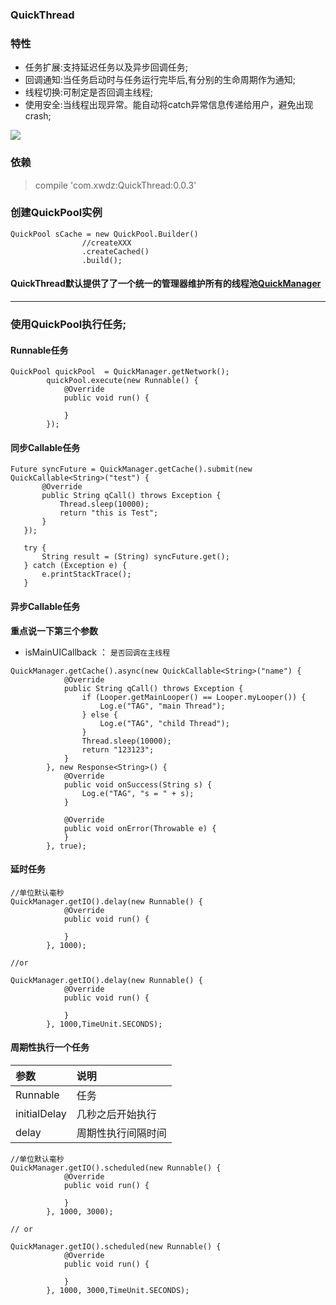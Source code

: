 ### QuickThread


### 特性

- 任务扩展:支持延迟任务以及异步回调任务;
- 回调通知:当任务启动时与任务运行完毕后,有分别的生命周期作为通知;
- 线程切换:可制定是否回调主线程;
- 使用安全:当线程出现异常。能自动将catch异常信息传递给用户，避免出现crash;


[![](https://jitpack.io/v/xwdz/QuickThread.svg)](https://jitpack.io/#xwdz/QuickThread)

### 依赖
> compile 'com.xwdz:QuickThread:0.0.3'

### 创建QuickPool实例
```
QuickPool sCache = new QuickPool.Builder()
                //createXXX
                .createCached()
                .build();
```

#### QuickThread默认提供了了一个统一的管理器维护所有的线程池[QuickManager](https://github.com/xwdz/QuickThread/blob/master/mylibrary/src/main/java/com/github/xwdz/quickthread/QuickManager.java)

----

### 使用QuickPool执行任务;

####  Runnable任务

```
QuickPool quickPool  = QuickManager.getNetwork();
        quickPool.execute(new Runnable() {
            @Override
            public void run() {
                
            }
        });
```

#### 同步Callable任务

```
Future syncFuture = QuickManager.getCache().submit(new QuickCallable<String>("test") {
       @Override
       public String qCall() throws Exception {
           Thread.sleep(10000);
           return "this is Test";
       }
   });

   try {
       String result = (String) syncFuture.get();
   } catch (Exception e) {
       e.printStackTrace();
   }
```

#### 异步Callable任务

**重点说一下第三个参数**

- isMainUICallback ： `是否回调在主线程`

```
QuickManager.getCache().async(new QuickCallable<String>("name") {
            @Override
            public String qCall() throws Exception {
                if (Looper.getMainLooper() == Looper.myLooper()) {
                    Log.e("TAG", "main Thread");
                } else {
                    Log.e("TAG", "child Thread");
                }
                Thread.sleep(10000);
                return "123123";
            }
        }, new Response<String>() {
            @Override
            public void onSuccess(String s) {
                Log.e("TAG", "s = " + s);
            }

            @Override
            public void onError(Throwable e) {
            }
        }, true);
```

#### 延时任务

```
//单位默认毫秒
QuickManager.getIO().delay(new Runnable() {
            @Override
            public void run() {

            }
        }, 1000);

//or

QuickManager.getIO().delay(new Runnable() {
            @Override
            public void run() {

            }
        }, 1000,TimeUnit.SECONDS);

```

#### 周期性执行一个任务

|参数|说明|
|:--|:--|
| Runnable | 任务 |
| initialDelay | 几秒之后开始执行 |
| delay | 周期性执行间隔时间 |

```
//单位默认毫秒
QuickManager.getIO().scheduled(new Runnable() {
            @Override
            public void run() {

            }
        }, 1000, 3000);
        
// or

QuickManager.getIO().scheduled(new Runnable() {
            @Override
            public void run() {

            }
        }, 1000, 3000,TimeUnit.SECONDS);
```



